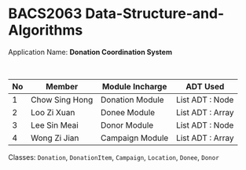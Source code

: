 # BACS2063 Data-Structure-and-Algorithms
Application Name: __Donation Coordination System__

<br/>

| No  | Member | Module Incharge | ADT Used |
| ------------- | ------------- | ------------- | ------------- |
| 1  | Chow Sing Hong  | Donation Module  | List ADT : Node  |
| 2  | Loo Zi Xuan  | Donee Module  | List ADT : Array  |
| 3  | Lee Sin Meai  | Donor Module  | List ADT : Node  |
| 4  | Wong Zi Jian  | Campaign Module  | List ADT : Array  |

Classes: `Donation`, `DonationItem`, `Campaign`, `Location`,  `Donee`, `Donor`
